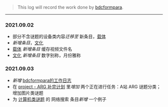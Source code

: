 > This log will record the work done by [bdcformpara](https://github.com/bdcformpara).
---

### 2021.09.02
- 部分不含谜题的设备类内容*迁移至* 新条目，[载体](https://github.com/Nikucyan/ARG/blob/main/List_of_puzzle_types/Carrier.md)
- *新增条目*，[文化](https://github.com/Nikucyan/ARG/blob/main/List_of_puzzle_types/Culture.md)
- [载体](https://github.com/Nikucyan/ARG/blob/main/List_of_puzzle_types/Carrier.md) *新增条目* 缓存视频文件名
- [文化](https://github.com/Nikucyan/ARG/blob/main/List_of_puzzle_types/Culture.md) *新增条目* 数字别称，月份雅称
### 2021.09.03
- *新增* [bdcformpara的工作日志](https://github.com/Nikucyan/ARG/edit/main/Work_log/bdcformpara.md)
- 在 [project - ARG 补完计划](https://github.com/Nikucyan/ARG/projects/1#card-68087383) 里*增加* 两个正在进行任务：A站 ARG 谜题分类；增加图片类谜题
- 为 [计算机类谜题](https://github.com/Nikucyan/ARG/blob/main/List_of_puzzle_types/Computer_Puzzles.md) 的 网络搜索 条目*新增* 一个例子
